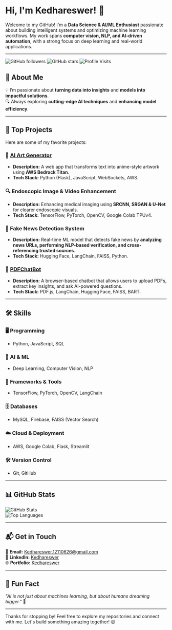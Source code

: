# Hi, I'm Kedhareswer! 👋  
Welcome to my GitHub! I'm a **Data Science & AI/ML Enthusiast** passionate about building intelligent systems and optimizing machine learning workflows. My work spans **computer vision, NLP, and AI-driven automation**, with a strong focus on deep learning and real-world applications.

---

![GitHub followers](https://img.shields.io/github/followers/Kedhareswer?style=social)
![GitHub stars](https://img.shields.io/github/stars/Kedhareswer?style=social)
![Profile Visits](https://komarev.com/ghpvc/?username=Kedhareswer&color=blue)

## 🚀 About Me  
💡 I’m passionate about **turning data into insights** and **models into impactful solutions**.  
🔍 Always exploring **cutting-edge AI techniques** and **enhancing model efficiency**.  

---

## 🌟 Top Projects  
Here are some of my favorite projects:

### 🎨 [AI Art Generator](https://github.com/Kedhareswer/AWSHackathon2025)  
- **Description:** A web app that transforms text into anime-style artwork using **AWS Bedrock Titan**.  
- **Tech Stack:** Python (Flask), JavaScript, WebSockets, AWS.  

### 🔍 Endoscopic Image & Video Enhancement  
- **Description:** Enhancing medical imaging using **SRCNN, SRGAN & U-Net** for clearer endoscopic visuals.  
- **Tech Stack:** TensorFlow, PyTorch, OpenCV, Google Colab TPUv4.  

### 📰 Fake News Detection System  
- **Description:** Real-time ML model that detects fake news by **analyzing news URLs, performing NLP-based verification, and cross-referencing trusted sources**.  
- **Tech Stack:** Hugging Face, LangChain, FAISS, Python.  

### 🤖 [PDFChatBot](https://github.com/Kedhareswer/PDFChatBot)  
- **Description:** A browser-based chatbot that allows users to upload PDFs, extract key insights, and ask AI-powered questions.  
- **Tech Stack:** PDF.js, LangChain, Hugging Face, FAISS, BART.  

---

## 🛠️ Skills  

### 🖥 Programming  
- Python, JavaScript, SQL  

### 🤖 AI & ML  
- Deep Learning, Computer Vision, NLP  

### 🚀 Frameworks & Tools  
- TensorFlow, PyTorch, OpenCV, LangChain  

### 🗄 Databases  
- MySQL, Firebase, FAISS (Vector Search)  

### ☁️ Cloud & Deployment  
- AWS, Google Colab, Flask, Streamlit  

### 🛠 Version Control  
- Git, GitHub  

---

## 📊 GitHub Stats  

![GitHub Stats](https://github-readme-stats.vercel.app/api?username=Kedhareswer&show_icons=true&theme=radical)  
![Top Languages](https://github-readme-stats.vercel.app/api/top-langs/?username=Kedhareswer&layout=compact&theme=radical)  

---

## 📬 Get in Touch  

📧 **Email:** [Kedhareswer.12110626@gmail.com](mailto:Kedhareswer.12110626@gmail.com)  
💼 **LinkedIn:** [Kedhareswer](https://www.linkedin.com/in/kedhareswernaidu/)  
🌐 **Portfolio:** [Kedhareswer](https://kedhareswer.github.io/MyPortfolio/)  

---

## 🌟 Fun Fact  
_"AI is not just about machines learning, but about humans dreaming bigger."_ 🚀  

---

Thanks for stopping by! Feel free to explore my repositories and connect with me. Let's build something amazing together! 😊  
